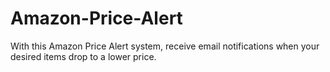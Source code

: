 # Amazon-Price-Alert
With this Amazon Price Alert system, receive email notifications when your desired items drop to a lower price.

